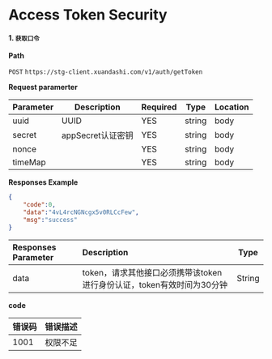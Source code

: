 # Access Token Security

#### 1. `获取口令`

**Path**

`POST` `https://stg-client.xuandashi.com/v1/auth/getToken`

**Request paramerter**

| Parameter | Description       | Required | Type   | Location |
| --------- | ----------------- | -------- | ------ | -------- |
| uuid      | UUID              | YES      | string | body     |
| secret    | appSecret认证密钥 | YES      | string | body     |
| nonce     |                   | YES      | string | body     |
| timeMap   |                   | YES      | string | body     |

**Responses Example**

```json
{
    "code":0,
    "data":"4vL4rcNGNcgx5v0RLCcFew",
    "msg":"success"
}
```

| Responses Parameter | Description                                                  | Type   |
| :------------------ | :----------------------------------------------------------- | ------ |
| data                | token，请求其他接口必须携带该token进行身份认证，token有效时间为30分钟 | String |

**code**

| 错误码 | 错误描述 |
| ------ | -------- |
| 1001   | 权限不足 |